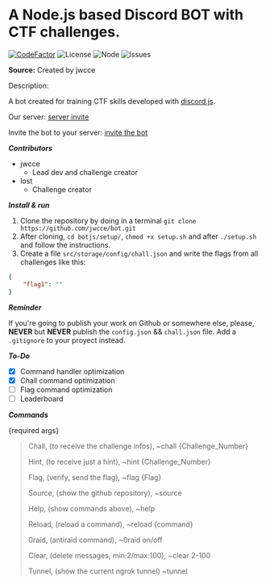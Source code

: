 # A Node.js based Discord BOT with CTF challenges.

[![CodeFactor](https://www.codefactor.io/repository/github/jwcce/challot/badge)](https://www.codefactor.io/repository/github/jwcce/challot)
![License](https://img.shields.io/github/license/jwcce/challot)
![Node](https://img.shields.io/badge/node-12.19.0-sucess)
![Issues](https://img.shields.io/github/issues/jwcce/challot)

**Source:** Created by jwcce

Description:

​A bot created for training CTF skills developed with [discord.js](https://discord.js.org).

​Our server: [server invite](https://discord.gg/VAvPvhE)

 Invite the bot to your server: [invite the bot](https://discord.com/api/oauth2/authorize?client_id=757934498997600338&permissions=261120&scope=bot)
 
***Contributors***

- jwcce
  - Lead dev and challenge creator
- lost
  - Challenge creator

***Install & run***

1. Clone the repository by doing in a terminal `git clone https://github.com/jwcce/bot.git`
2. After cloning, `cd botjs/setup/`, `chmod +x setup.sh` and after `./setup.sh` and follow the instructions.
3. Create a file `src/storage/config/chall.json` and write the flags from all challenges like this:
```json
{
	"flag1": ""
}
```

***Reminder*** 

If you're going to publish your work on Github or somewhere else, please, **NEVER** but **NEVER** publish the `config.json` && `chall.json` file. Add a `.gitignore` to your proyect instead.

***To-Do***

* [x] Command handler optimization
* [x] Chall command optimization
* [ ] Flag command optimization
* [ ] Leaderboard

***Commands***

{required args}

> Chall, (to receive the challenge infos),
~chall {Challenge_Number}
>
> Hint, (to receive just a hint),
~hint {Challenge_Number}
>
> Flag, (verify, send the flag),
~flag {Flag}
>
> Source, (show the github repository),
~source
>
> Help, (show commands above),
~help
>
> Reload, (reload a command),
~reload {command}
>
> 0raid, (antiraid command),
~0raid on/off
>
> Clear, (delete messages, min:2/max:100),
~clear 2-100
>
> Tunnel, (show the current ngrok tunnel)
~tunnel
